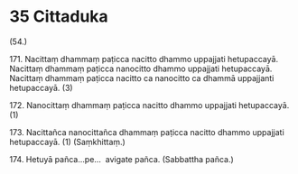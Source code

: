 # 35 Cittaduka

(54.)

171\. Nacittaṃ dhammaṃ paṭicca nacitto dhammo uppajjati hetupaccayā. Nacittaṃ dhammaṃ paṭicca nanocitto dhammo uppajjati hetupaccayā. Nacittaṃ dhammaṃ paṭicca nacitto ca nanocitto ca dhammā uppajjanti hetupaccayā. (3)

172\. Nanocittaṃ dhammaṃ paṭicca nacitto dhammo uppajjati hetupaccayā. (1)

173\. Nacittañca nanocittañca dhammaṃ paṭicca nacitto dhammo uppajjati hetupaccayā. (1) (Saṃkhittaṃ.)

174\. Hetuyā pañca…pe…  avigate pañca. (Sabbattha pañca.)
